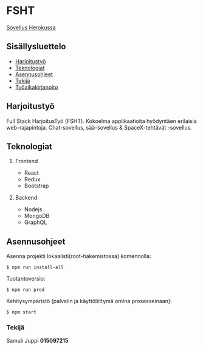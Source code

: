 # FSHT

[Sovellus Herokussa](https://fsht.herokuapp.com)

## Sisällysluettelo
* [Harjoitustyö](#harjoitustyö)
* [Teknologiat](#teknologiat)
* [Asennusohjeet](#asennusohjeet)
* [Tekijä](#tekijä)
* [Työaikakirjanpito](./tunnit.md)

## Harjoitustyö

Full Stack HarjoitusTyö (FSHT). Kokoelma applikaatioita hyödyntäen erilaisia web-rajapintoja. Chat-sovellus, sää-sovellus & SpaceX-tehtävät -sovellus.

## Teknologiat

1. Frontend
   - React
   - Redux
   - Bootstrap

2. Backend
   - Nodejs
   - MongoDB
   - GraphQL

## Asennusohjeet

Asenna projekti lokaalisti(root-hakemistossa) komennolla:

```
$ npm run install-all
```

Tuotantoversio:

```
$ npm run prod
```

Kehitysympäristö (palvelin ja käyttöliittymä omina prosesseinaan):

```
$ npm start
```

### Tekijä

Samuli Juppi __015097215__
